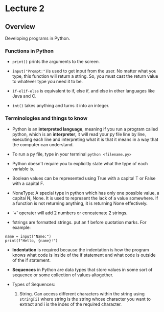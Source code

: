# Lecture 2

## Overview

Developing programs in Python.

### Functions in Python

* `print()` prints the arguments to the screen.

* `input("Prompt:")`is used to get input from the user. No matter what you type, this function will return a string. So, you must cast the return value to whatever type you need it to be.

* `if-elif-else` is equivalent to if, else if, and else in other languages like Java and C.

* `int()` takes anything and turns it into an integer.

### Terminologies and things to know

* Python is an **interpreted language**, meaning if you run a program called python, which is an **interpreter**, it will read your py file line by line, executing each line and interpreting what it is that it means in a way that the computer can understand.

* To run a py file, type in your terminal `python <filename.py>`

* Python doesn't require you to explicitly state what the type of each variable is.

* Boolean values can be represented using True with a capital T or False with a capital F.

* NoneType: A special type in python which has only one possible value, a capital N, None. It is used to represent the lack of a value somewhere. If a function is not returning anything, it is returning None effectively.

* '+' operater will add 2 numbers or concatenate 2 strings.

* fstrings are formatted strings. put an f before quotation marks. For example: 
```
name = input("Name:")
print(f"Hello, {name}!")
```

* **Indentation** is required because the indentation is how the program knows what code is inside of the if statement and what code is outside of the if statement. 

* **Sequences** in Python are data types that store values in some sort of sequence or some collection of values altogether. 

* Types of Sequences:

    1. String. Can access different characters within the string using `string[i]` where string is the string whose character you want to extract and i is the index of the required character.